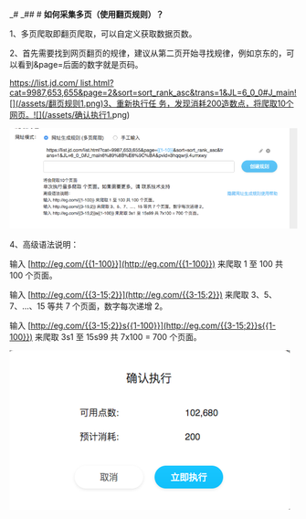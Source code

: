 _# _## # **如何采集多页（使用翻页规则）？**

1、多页爬取即翻页爬取，可以自定义获取数据页数。

2、首先需要找到网页翻页的规律，建议从第二页开始寻找规律，例如京东的，可以看到&page=后面的数字就是页码。

[https://list.jd.com/ list.html?cat=9987,653,655&page=2&sort=sort\_rank\_asc&trans=1&JL=6\_0\_0\#J\_main!\[\]\(/assets/翻页规则1.png\)3、重新执行任 务，发现消耗200造数点，将爬取10个网页。!\[\]\(/assets/确认执行1.](https://list.jd.com/list.html?cat=9987,653,655&page=2&sort=sort_rank_asc&trans=1&JL=6_0_0#J_main![]%28/assets/翻页规则1.png%293、重新执行任务，发现消耗200造数点，将爬取10个网页。![]%28/assets/确认执行1.png)png\)

![](/assets/翻页规则1.png)

4、高级语法说明：

输入 [http://eg.com/{{1-100}}](http://eg.com/{{1-100}}) 来爬取 1 至 100 共 100 个页面。

输入 [http://eg.com/{{3-15;2}}](http://eg.com/{{3-15;2}}) 来爬取 3、5、7、...、15 等共 7 个页面，数字每次递增 2。

输入 [http://eg.com/{{3-15;2}}s{{1-100}}](http://eg.com/{{3-15;2}}s{{1-100}}) 来爬取 3s1 至 15s99 共 7x100 = 700 个页面。

![](/assets/确认执行1.png)

